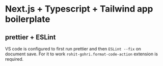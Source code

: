 # Next.js + Typescript + Tailwind app boilerplate

## prettier + ESLint

VS code is configured to first run prettier and then `ESLint --fix` on document save. For it to work `rohit-gohri.format-code-action` extension is required.
